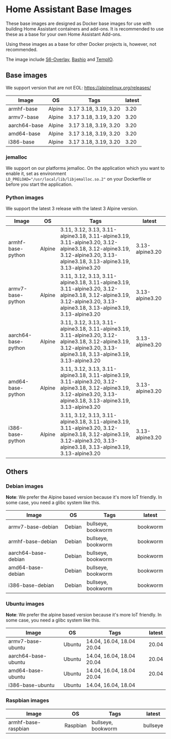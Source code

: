 # Home Assistant Base Images

These base images are designed as Docker base images for use with building Home Assistant containers and add-ons.
It is recommended to use these as a base for your own Home Assistant Add-ons.

Using these images as a base for other Docker projects is, however, not recommended.

The image include [S6-Overlay](https://github.com/just-containers/s6-overlay), [Bashio](https://github.com/hassio-addons/bashio) and [TempIO](https://github.com/home-assistant/tempio).

## Base images

We support version that are not EOL: https://alpinelinux.org/releases/

| Image | OS | Tags | latest |
|-------|----|------|--------|
| armhf-base | Alpine | 3.17 3.18, 3.19, 3.20 | 3.20 |
| armv7-base | Alpine | 3.17 3.18, 3.19, 3.20 | 3.20 |
| aarch64-base | Alpine | 3.17 3.18, 3.19, 3.20 | 3.20 |
| amd64-base | Alpine | 3.17 3.18, 3.19, 3.20 | 3.20 |
| i386-base | Alpine | 3.17 3.18, 3.19, 3.20 | 3.20 |

### jemalloc

We support on our platforms jemalloc. On the application which you want to enable it, set as environment `LD_PRELOAD="/usr/local/lib/libjemalloc.so.2"` on your Dockerfile or before you start the application.

### Python images

We support the latest 3 release with the latest 3 Alpine version.

| Image | OS | Tags | latest |
|-------|----|------|--------|
| armhf-base-python | Alpine | 3.11, 3.12, 3.13, 3.11-alpine3.18, 3.11-alpine3.19, 3.11-alpine3.20, 3.12-alpine3.18, 3.12-alpine3.19, 3.12-alpine3.20, 3.13-alpine3.18, 3.13-alpine3.19, 3.13-alpine3.20 | 3.13-alpine3.20 |
| armv7-base-python | Alpine | 3.11, 3.12, 3.13, 3.11-alpine3.18, 3.11-alpine3.19, 3.11-alpine3.20, 3.12-alpine3.18, 3.12-alpine3.19, 3.12-alpine3.20, 3.13-alpine3.18, 3.13-alpine3.19, 3.13-alpine3.20 | 3.13-alpine3.20 |
| aarch64-base-python | Alpine | 3.11, 3.12, 3.13, 3.11-alpine3.18, 3.11-alpine3.19, 3.11-alpine3.20, 3.12-alpine3.18, 3.12-alpine3.19, 3.12-alpine3.20, 3.13-alpine3.18, 3.13-alpine3.19, 3.13-alpine3.20 | 3.13-alpine3.20 |
| amd64-base-python | Alpine | 3.11, 3.12, 3.13, 3.11-alpine3.18, 3.11-alpine3.19, 3.11-alpine3.20, 3.12-alpine3.18, 3.12-alpine3.19, 3.12-alpine3.20, 3.13-alpine3.18, 3.13-alpine3.19, 3.13-alpine3.20 | 3.13-alpine3.20 |
| i386-base-python | Alpine | 3.11, 3.12, 3.13, 3.11-alpine3.18, 3.11-alpine3.19, 3.11-alpine3.20, 3.12-alpine3.18, 3.12-alpine3.19, 3.12-alpine3.20, 3.13-alpine3.18, 3.13-alpine3.19, 3.13-alpine3.20 | 3.13-alpine3.20 |

## Others

### Debian images

**Note**: We prefer the Alpine based version because it's more IoT friendly. In some case, you need a glibc system like this.

| Image | OS | Tags | latest |
|-------|----|------|--------|
| armv7-base-debian | Debian | bullseye, bookworm | bookworm |
| armhf-base-debian | Debian | bullseye, bookworm | bookworm |
| aarch64-base-debian | Debian | bullseye, bookworm | bookworm |
| amd64-base-debian | Debian | bullseye, bookworm | bookworm |
| i386-base-debian | Debian | bullseye, bookworm | bookworm |

### Ubuntu images

**Note**: We prefer the alpine based version because it's more IoT friendly. In some case, you need a glibc system like this.

| Image | OS | Tags | latest |
|-------|----|------|--------|
| armv7-base-ubuntu | Ubuntu | 14.04, 16.04, 18.04 20.04 | 20.04 |
| aarch64-base-ubuntu | Ubuntu | 14.04, 16.04, 18.04 20.04 | 20.04 |
| amd64-base-ubuntu | Ubuntu | 14.04, 16.04, 18.04 20.04 | 20.04 |
| i386-base-ubuntu | Ubuntu | 14.04, 16.04, 18.04 | |

### Raspbian images

| Image | OS | Tags | latest |
|-------|----|------|--------|
| armhf-base-raspbian | Raspbian | bullseye, bookworm | bullseye |

